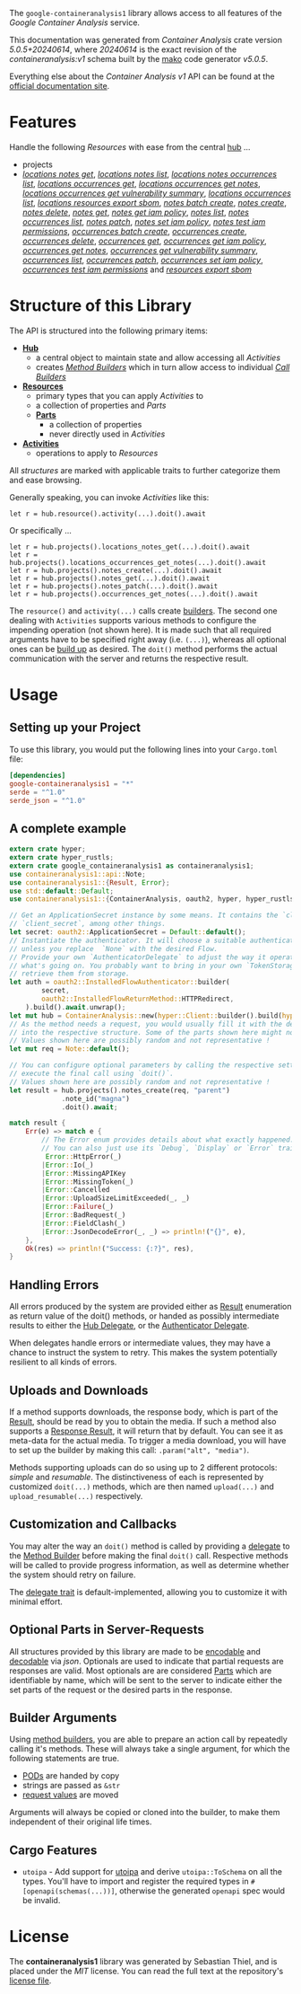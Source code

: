 <!---
DO NOT EDIT !
This file was generated automatically from 'src/generator/templates/api/README.md.mako'
DO NOT EDIT !
-->
The `google-containeranalysis1` library allows access to all features of the *Google Container Analysis* service.

This documentation was generated from *Container Analysis* crate version *5.0.5+20240614*, where *20240614* is the exact revision of the *containeranalysis:v1* schema built by the [mako](http://www.makotemplates.org/) code generator *v5.0.5*.

Everything else about the *Container Analysis* *v1* API can be found at the
[official documentation site](https://cloud.google.com/container-analysis/api/reference/rest/).
# Features

Handle the following *Resources* with ease from the central [hub](https://docs.rs/google-containeranalysis1/5.0.5+20240614/google_containeranalysis1/ContainerAnalysis) ... 

* projects
 * [*locations notes get*](https://docs.rs/google-containeranalysis1/5.0.5+20240614/google_containeranalysis1/api::ProjectLocationNoteGetCall), [*locations notes list*](https://docs.rs/google-containeranalysis1/5.0.5+20240614/google_containeranalysis1/api::ProjectLocationNoteListCall), [*locations notes occurrences list*](https://docs.rs/google-containeranalysis1/5.0.5+20240614/google_containeranalysis1/api::ProjectLocationNoteOccurrenceListCall), [*locations occurrences get*](https://docs.rs/google-containeranalysis1/5.0.5+20240614/google_containeranalysis1/api::ProjectLocationOccurrenceGetCall), [*locations occurrences get notes*](https://docs.rs/google-containeranalysis1/5.0.5+20240614/google_containeranalysis1/api::ProjectLocationOccurrenceGetNoteCall), [*locations occurrences get vulnerability summary*](https://docs.rs/google-containeranalysis1/5.0.5+20240614/google_containeranalysis1/api::ProjectLocationOccurrenceGetVulnerabilitySummaryCall), [*locations occurrences list*](https://docs.rs/google-containeranalysis1/5.0.5+20240614/google_containeranalysis1/api::ProjectLocationOccurrenceListCall), [*locations resources export sbom*](https://docs.rs/google-containeranalysis1/5.0.5+20240614/google_containeranalysis1/api::ProjectLocationResourceExportSBOMCall), [*notes batch create*](https://docs.rs/google-containeranalysis1/5.0.5+20240614/google_containeranalysis1/api::ProjectNoteBatchCreateCall), [*notes create*](https://docs.rs/google-containeranalysis1/5.0.5+20240614/google_containeranalysis1/api::ProjectNoteCreateCall), [*notes delete*](https://docs.rs/google-containeranalysis1/5.0.5+20240614/google_containeranalysis1/api::ProjectNoteDeleteCall), [*notes get*](https://docs.rs/google-containeranalysis1/5.0.5+20240614/google_containeranalysis1/api::ProjectNoteGetCall), [*notes get iam policy*](https://docs.rs/google-containeranalysis1/5.0.5+20240614/google_containeranalysis1/api::ProjectNoteGetIamPolicyCall), [*notes list*](https://docs.rs/google-containeranalysis1/5.0.5+20240614/google_containeranalysis1/api::ProjectNoteListCall), [*notes occurrences list*](https://docs.rs/google-containeranalysis1/5.0.5+20240614/google_containeranalysis1/api::ProjectNoteOccurrenceListCall), [*notes patch*](https://docs.rs/google-containeranalysis1/5.0.5+20240614/google_containeranalysis1/api::ProjectNotePatchCall), [*notes set iam policy*](https://docs.rs/google-containeranalysis1/5.0.5+20240614/google_containeranalysis1/api::ProjectNoteSetIamPolicyCall), [*notes test iam permissions*](https://docs.rs/google-containeranalysis1/5.0.5+20240614/google_containeranalysis1/api::ProjectNoteTestIamPermissionCall), [*occurrences batch create*](https://docs.rs/google-containeranalysis1/5.0.5+20240614/google_containeranalysis1/api::ProjectOccurrenceBatchCreateCall), [*occurrences create*](https://docs.rs/google-containeranalysis1/5.0.5+20240614/google_containeranalysis1/api::ProjectOccurrenceCreateCall), [*occurrences delete*](https://docs.rs/google-containeranalysis1/5.0.5+20240614/google_containeranalysis1/api::ProjectOccurrenceDeleteCall), [*occurrences get*](https://docs.rs/google-containeranalysis1/5.0.5+20240614/google_containeranalysis1/api::ProjectOccurrenceGetCall), [*occurrences get iam policy*](https://docs.rs/google-containeranalysis1/5.0.5+20240614/google_containeranalysis1/api::ProjectOccurrenceGetIamPolicyCall), [*occurrences get notes*](https://docs.rs/google-containeranalysis1/5.0.5+20240614/google_containeranalysis1/api::ProjectOccurrenceGetNoteCall), [*occurrences get vulnerability summary*](https://docs.rs/google-containeranalysis1/5.0.5+20240614/google_containeranalysis1/api::ProjectOccurrenceGetVulnerabilitySummaryCall), [*occurrences list*](https://docs.rs/google-containeranalysis1/5.0.5+20240614/google_containeranalysis1/api::ProjectOccurrenceListCall), [*occurrences patch*](https://docs.rs/google-containeranalysis1/5.0.5+20240614/google_containeranalysis1/api::ProjectOccurrencePatchCall), [*occurrences set iam policy*](https://docs.rs/google-containeranalysis1/5.0.5+20240614/google_containeranalysis1/api::ProjectOccurrenceSetIamPolicyCall), [*occurrences test iam permissions*](https://docs.rs/google-containeranalysis1/5.0.5+20240614/google_containeranalysis1/api::ProjectOccurrenceTestIamPermissionCall) and [*resources export sbom*](https://docs.rs/google-containeranalysis1/5.0.5+20240614/google_containeranalysis1/api::ProjectResourceExportSBOMCall)




# Structure of this Library

The API is structured into the following primary items:

* **[Hub](https://docs.rs/google-containeranalysis1/5.0.5+20240614/google_containeranalysis1/ContainerAnalysis)**
    * a central object to maintain state and allow accessing all *Activities*
    * creates [*Method Builders*](https://docs.rs/google-containeranalysis1/5.0.5+20240614/google_containeranalysis1/client::MethodsBuilder) which in turn
      allow access to individual [*Call Builders*](https://docs.rs/google-containeranalysis1/5.0.5+20240614/google_containeranalysis1/client::CallBuilder)
* **[Resources](https://docs.rs/google-containeranalysis1/5.0.5+20240614/google_containeranalysis1/client::Resource)**
    * primary types that you can apply *Activities* to
    * a collection of properties and *Parts*
    * **[Parts](https://docs.rs/google-containeranalysis1/5.0.5+20240614/google_containeranalysis1/client::Part)**
        * a collection of properties
        * never directly used in *Activities*
* **[Activities](https://docs.rs/google-containeranalysis1/5.0.5+20240614/google_containeranalysis1/client::CallBuilder)**
    * operations to apply to *Resources*

All *structures* are marked with applicable traits to further categorize them and ease browsing.

Generally speaking, you can invoke *Activities* like this:

```Rust,ignore
let r = hub.resource().activity(...).doit().await
```

Or specifically ...

```ignore
let r = hub.projects().locations_notes_get(...).doit().await
let r = hub.projects().locations_occurrences_get_notes(...).doit().await
let r = hub.projects().notes_create(...).doit().await
let r = hub.projects().notes_get(...).doit().await
let r = hub.projects().notes_patch(...).doit().await
let r = hub.projects().occurrences_get_notes(...).doit().await
```

The `resource()` and `activity(...)` calls create [builders][builder-pattern]. The second one dealing with `Activities` 
supports various methods to configure the impending operation (not shown here). It is made such that all required arguments have to be 
specified right away (i.e. `(...)`), whereas all optional ones can be [build up][builder-pattern] as desired.
The `doit()` method performs the actual communication with the server and returns the respective result.

# Usage

## Setting up your Project

To use this library, you would put the following lines into your `Cargo.toml` file:

```toml
[dependencies]
google-containeranalysis1 = "*"
serde = "^1.0"
serde_json = "^1.0"
```

## A complete example

```Rust
extern crate hyper;
extern crate hyper_rustls;
extern crate google_containeranalysis1 as containeranalysis1;
use containeranalysis1::api::Note;
use containeranalysis1::{Result, Error};
use std::default::Default;
use containeranalysis1::{ContainerAnalysis, oauth2, hyper, hyper_rustls, chrono, FieldMask};

// Get an ApplicationSecret instance by some means. It contains the `client_id` and 
// `client_secret`, among other things.
let secret: oauth2::ApplicationSecret = Default::default();
// Instantiate the authenticator. It will choose a suitable authentication flow for you, 
// unless you replace  `None` with the desired Flow.
// Provide your own `AuthenticatorDelegate` to adjust the way it operates and get feedback about 
// what's going on. You probably want to bring in your own `TokenStorage` to persist tokens and
// retrieve them from storage.
let auth = oauth2::InstalledFlowAuthenticator::builder(
        secret,
        oauth2::InstalledFlowReturnMethod::HTTPRedirect,
    ).build().await.unwrap();
let mut hub = ContainerAnalysis::new(hyper::Client::builder().build(hyper_rustls::HttpsConnectorBuilder::new().with_native_roots().unwrap().https_or_http().enable_http1().build()), auth);
// As the method needs a request, you would usually fill it with the desired information
// into the respective structure. Some of the parts shown here might not be applicable !
// Values shown here are possibly random and not representative !
let mut req = Note::default();

// You can configure optional parameters by calling the respective setters at will, and
// execute the final call using `doit()`.
// Values shown here are possibly random and not representative !
let result = hub.projects().notes_create(req, "parent")
             .note_id("magna")
             .doit().await;

match result {
    Err(e) => match e {
        // The Error enum provides details about what exactly happened.
        // You can also just use its `Debug`, `Display` or `Error` traits
         Error::HttpError(_)
        |Error::Io(_)
        |Error::MissingAPIKey
        |Error::MissingToken(_)
        |Error::Cancelled
        |Error::UploadSizeLimitExceeded(_, _)
        |Error::Failure(_)
        |Error::BadRequest(_)
        |Error::FieldClash(_)
        |Error::JsonDecodeError(_, _) => println!("{}", e),
    },
    Ok(res) => println!("Success: {:?}", res),
}

```
## Handling Errors

All errors produced by the system are provided either as [Result](https://docs.rs/google-containeranalysis1/5.0.5+20240614/google_containeranalysis1/client::Result) enumeration as return value of
the doit() methods, or handed as possibly intermediate results to either the 
[Hub Delegate](https://docs.rs/google-containeranalysis1/5.0.5+20240614/google_containeranalysis1/client::Delegate), or the [Authenticator Delegate](https://docs.rs/yup-oauth2/*/yup_oauth2/trait.AuthenticatorDelegate.html).

When delegates handle errors or intermediate values, they may have a chance to instruct the system to retry. This 
makes the system potentially resilient to all kinds of errors.

## Uploads and Downloads
If a method supports downloads, the response body, which is part of the [Result](https://docs.rs/google-containeranalysis1/5.0.5+20240614/google_containeranalysis1/client::Result), should be
read by you to obtain the media.
If such a method also supports a [Response Result](https://docs.rs/google-containeranalysis1/5.0.5+20240614/google_containeranalysis1/client::ResponseResult), it will return that by default.
You can see it as meta-data for the actual media. To trigger a media download, you will have to set up the builder by making
this call: `.param("alt", "media")`.

Methods supporting uploads can do so using up to 2 different protocols: 
*simple* and *resumable*. The distinctiveness of each is represented by customized 
`doit(...)` methods, which are then named `upload(...)` and `upload_resumable(...)` respectively.

## Customization and Callbacks

You may alter the way an `doit()` method is called by providing a [delegate](https://docs.rs/google-containeranalysis1/5.0.5+20240614/google_containeranalysis1/client::Delegate) to the 
[Method Builder](https://docs.rs/google-containeranalysis1/5.0.5+20240614/google_containeranalysis1/client::CallBuilder) before making the final `doit()` call. 
Respective methods will be called to provide progress information, as well as determine whether the system should 
retry on failure.

The [delegate trait](https://docs.rs/google-containeranalysis1/5.0.5+20240614/google_containeranalysis1/client::Delegate) is default-implemented, allowing you to customize it with minimal effort.

## Optional Parts in Server-Requests

All structures provided by this library are made to be [encodable](https://docs.rs/google-containeranalysis1/5.0.5+20240614/google_containeranalysis1/client::RequestValue) and 
[decodable](https://docs.rs/google-containeranalysis1/5.0.5+20240614/google_containeranalysis1/client::ResponseResult) via *json*. Optionals are used to indicate that partial requests are responses 
are valid.
Most optionals are are considered [Parts](https://docs.rs/google-containeranalysis1/5.0.5+20240614/google_containeranalysis1/client::Part) which are identifiable by name, which will be sent to 
the server to indicate either the set parts of the request or the desired parts in the response.

## Builder Arguments

Using [method builders](https://docs.rs/google-containeranalysis1/5.0.5+20240614/google_containeranalysis1/client::CallBuilder), you are able to prepare an action call by repeatedly calling it's methods.
These will always take a single argument, for which the following statements are true.

* [PODs][wiki-pod] are handed by copy
* strings are passed as `&str`
* [request values](https://docs.rs/google-containeranalysis1/5.0.5+20240614/google_containeranalysis1/client::RequestValue) are moved

Arguments will always be copied or cloned into the builder, to make them independent of their original life times.

[wiki-pod]: http://en.wikipedia.org/wiki/Plain_old_data_structure
[builder-pattern]: http://en.wikipedia.org/wiki/Builder_pattern
[google-go-api]: https://github.com/google/google-api-go-client

## Cargo Features

* `utoipa` - Add support for [utoipa](https://crates.io/crates/utoipa) and derive `utoipa::ToSchema` on all
the types. You'll have to import and register the required types in `#[openapi(schemas(...))]`, otherwise the
generated `openapi` spec would be invalid.


# License
The **containeranalysis1** library was generated by Sebastian Thiel, and is placed 
under the *MIT* license.
You can read the full text at the repository's [license file][repo-license].

[repo-license]: https://github.com/Byron/google-apis-rsblob/main/LICENSE.md

